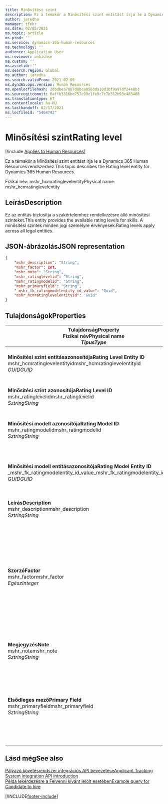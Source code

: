 ```yaml
---
title: Minősítési szint
description: Ez a témakör a Minősítési szint entitást írja le a Dynamics 365 Human Resources rendszerhez.
author: jaredha
manager: tfehr
ms.date: 02/05/2021
ms.topic: article
ms.prod: ''
ms.service: dynamics-365-human-resources
ms.technology: ''
audience: Application User
ms.reviewer: anbichse
ms.custom: ''
ms.assetid: ''
ms.search.region: Global
ms.author: jaredha
ms.search.validFrom: 2021-02-05
ms.dyn365.ops.version: Human Resources
ms.openlocfilehash: 2dbdbea7087d8bca8563da10d1bf9a97df24e8b3
ms.sourcegitcommit: 6affb3316be757c99e1fe9c7c7b312b93c483408
ms.translationtype: HT
ms.contentlocale: hu-HU
ms.lasthandoff: 02/17/2021
ms.locfileid: "5464742"
---
```

# <a name="rating-level"></a><span data-ttu-id="8f5e9-103">Minősítési szint</span><span class="sxs-lookup"><span data-stu-id="8f5e9-103">Rating level</span></span>

[!include [Applies to Human Resources](../includes/applies-to-hr.md)]

<span data-ttu-id="8f5e9-104">Ez a témakör a Minősítési szint entitást írja le a Dynamics 365 Human Resources rendszerhez.</span><span class="sxs-lookup"><span data-stu-id="8f5e9-104">This topic describes the Rating level entity for Dynamics 365 Human Resources.</span></span>

<span data-ttu-id="8f5e9-105">Fizikai név: mshr_hcmratinglevelentity</span><span class="sxs-lookup"><span data-stu-id="8f5e9-105">Physical name: mshr_hcmratinglevelentity</span></span>

## <a name="description"></a><span data-ttu-id="8f5e9-106">Leírás</span><span class="sxs-lookup"><span data-stu-id="8f5e9-106">Description</span></span>

<span data-ttu-id="8f5e9-107">Ez az entitás biztosítja a szakértelemhez rendelkezésre álló minősítési szinteket.</span><span class="sxs-lookup"><span data-stu-id="8f5e9-107">This entity provides the available rating levels for skills.</span></span> <span data-ttu-id="8f5e9-108">A minősítési szintek minden jogi személyre érvényesek.</span><span class="sxs-lookup"><span data-stu-id="8f5e9-108">Rating levels apply across all legal entities.</span></span>

## <a name="json-representation"></a><span data-ttu-id="8f5e9-109">JSON-ábrázolás</span><span class="sxs-lookup"><span data-stu-id="8f5e9-109">JSON representation</span></span>

```json
{
    "mshr_description": "String",
    "mshr_factor": Int,
    "mshr_note": "String",
    "mshr_ratinglevelid": "String",
    "mshr_ratingmodelid": "String",
    "mshr_primaryfield": "String",
    "_mshr_fk_ratingmodelentity_id_value": "Guid",
    "mshr_hcmratinglevelentityid": "Guid"
}
```

## <a name="properties"></a><span data-ttu-id="8f5e9-110">Tulajdonságok</span><span class="sxs-lookup"><span data-stu-id="8f5e9-110">Properties</span></span>

| <span data-ttu-id="8f5e9-111">Tulajdonság</span><span class="sxs-lookup"><span data-stu-id="8f5e9-111">Property</span></span><br><span data-ttu-id="8f5e9-112">**Fizikai név**</span><span class="sxs-lookup"><span data-stu-id="8f5e9-112">**Physical name**</span></span><br><span data-ttu-id="8f5e9-113">**_Típus_**</span><span class="sxs-lookup"><span data-stu-id="8f5e9-113">**_Type_**</span></span> | <span data-ttu-id="8f5e9-114">Használat</span><span class="sxs-lookup"><span data-stu-id="8f5e9-114">Use</span></span> | <span data-ttu-id="8f5e9-115">Leírás</span><span class="sxs-lookup"><span data-stu-id="8f5e9-115">Description</span></span> |
| --- | --- | --- |
| <span data-ttu-id="8f5e9-116">**Minősítési szint entitásazonosítója**</span><span class="sxs-lookup"><span data-stu-id="8f5e9-116">**Rating Level Entity ID**</span></span><br><span data-ttu-id="8f5e9-117">mshr_hcmratinglevelentityid</span><span class="sxs-lookup"><span data-stu-id="8f5e9-117">mshr_hcmratinglevelentityid</span></span><br><span data-ttu-id="8f5e9-118">*GUID*</span><span class="sxs-lookup"><span data-stu-id="8f5e9-118">*GUID*</span></span> | <span data-ttu-id="8f5e9-119">Írásvédett</span><span class="sxs-lookup"><span data-stu-id="8f5e9-119">Read-only</span></span><br><span data-ttu-id="8f5e9-120">Szükséges</span><span class="sxs-lookup"><span data-stu-id="8f5e9-120">Required</span></span><br><span data-ttu-id="8f5e9-121">Rendszer által előállított</span><span class="sxs-lookup"><span data-stu-id="8f5e9-121">System-generated</span></span> | <span data-ttu-id="8f5e9-122">A szint rendszer által generált egyedi azonosítója.</span><span class="sxs-lookup"><span data-stu-id="8f5e9-122">The system-generated unique identifier for the level.</span></span> |
| <span data-ttu-id="8f5e9-123">**Minősítési szint azonosítója**</span><span class="sxs-lookup"><span data-stu-id="8f5e9-123">**Rating Level ID**</span></span><br><span data-ttu-id="8f5e9-124">mshr_ratinglevelid</span><span class="sxs-lookup"><span data-stu-id="8f5e9-124">mshr_ratinglevelid</span></span><br><span data-ttu-id="8f5e9-125">*Sztring*</span><span class="sxs-lookup"><span data-stu-id="8f5e9-125">*String*</span></span> | <span data-ttu-id="8f5e9-126">Olvasás/írás</span><span class="sxs-lookup"><span data-stu-id="8f5e9-126">Read/write</span></span><br><span data-ttu-id="8f5e9-127">Szükséges</span><span class="sxs-lookup"><span data-stu-id="8f5e9-127">Required</span></span> | <span data-ttu-id="8f5e9-128">A szint egyedi, felhasználó által olvasható azonosítója.</span><span class="sxs-lookup"><span data-stu-id="8f5e9-128">User-readable unique identifier for the level.</span></span> |
| <span data-ttu-id="8f5e9-129">**Minősítési modell azonosítója**</span><span class="sxs-lookup"><span data-stu-id="8f5e9-129">**Rating Model ID**</span></span><br><span data-ttu-id="8f5e9-130">mshr_ratingmodelid</span><span class="sxs-lookup"><span data-stu-id="8f5e9-130">mshr_ratingmodelid</span></span><br><span data-ttu-id="8f5e9-131">*Sztring*</span><span class="sxs-lookup"><span data-stu-id="8f5e9-131">*String*</span></span> | <span data-ttu-id="8f5e9-132">Olvasás/írás</span><span class="sxs-lookup"><span data-stu-id="8f5e9-132">Read/write</span></span><br><span data-ttu-id="8f5e9-133">Szükséges</span><span class="sxs-lookup"><span data-stu-id="8f5e9-133">Required</span></span> | <span data-ttu-id="8f5e9-134">Az a minősítési modell, amelyhez a minősítési szint tartozik.</span><span class="sxs-lookup"><span data-stu-id="8f5e9-134">The rating model to which the rating level belongs.</span></span> |
| <span data-ttu-id="8f5e9-135">**Minősítési modell entitásazonosítója**</span><span class="sxs-lookup"><span data-stu-id="8f5e9-135">**Rating Model Entity ID**</span></span><br><span data-ttu-id="8f5e9-136">_mshr_fk_ratingmodelentity_id_value</span><span class="sxs-lookup"><span data-stu-id="8f5e9-136">_mshr_fk_ratingmodelentity_id_value</span></span><br><span data-ttu-id="8f5e9-137">*GUID*</span><span class="sxs-lookup"><span data-stu-id="8f5e9-137">*GUID*</span></span> | <span data-ttu-id="8f5e9-138">Írásvédett</span><span class="sxs-lookup"><span data-stu-id="8f5e9-138">Read-only</span></span><br><span data-ttu-id="8f5e9-139">Szükséges</span><span class="sxs-lookup"><span data-stu-id="8f5e9-139">Required</span></span><br><span data-ttu-id="8f5e9-140">Idegen kulcs: mshr_hcmratingmodelentityid / mshr_hcmratingmodelentity</span><span class="sxs-lookup"><span data-stu-id="8f5e9-140">Foreign key: mshr_hcmratingmodelentityid of mshr_hcmratingmodelentity</span></span> | <span data-ttu-id="8f5e9-141">Annak a minősítési modellnek a rendszer által generált azonosítója, amelyhez a minősítési szint tartozik.</span><span class="sxs-lookup"><span data-stu-id="8f5e9-141">The system-generated identifier for the rating model to which the rating level belongs.</span></span> |
| <span data-ttu-id="8f5e9-142">**Leírás**</span><span class="sxs-lookup"><span data-stu-id="8f5e9-142">**Description**</span></span><br><span data-ttu-id="8f5e9-143">mshr_description</span><span class="sxs-lookup"><span data-stu-id="8f5e9-143">mshr_description</span></span><br><span data-ttu-id="8f5e9-144">*Sztring*</span><span class="sxs-lookup"><span data-stu-id="8f5e9-144">*String*</span></span> | <span data-ttu-id="8f5e9-145">Olvasás/írás</span><span class="sxs-lookup"><span data-stu-id="8f5e9-145">Read/write</span></span><br><span data-ttu-id="8f5e9-146">Szükséges</span><span class="sxs-lookup"><span data-stu-id="8f5e9-146">Required</span></span> | <span data-ttu-id="8f5e9-147">A minősítési szint leírása.</span><span class="sxs-lookup"><span data-stu-id="8f5e9-147">The description of the rating level.</span></span> |
| <span data-ttu-id="8f5e9-148">**Szorzó**</span><span class="sxs-lookup"><span data-stu-id="8f5e9-148">**Factor**</span></span><br><span data-ttu-id="8f5e9-149">mshr_factor</span><span class="sxs-lookup"><span data-stu-id="8f5e9-149">mshr_factor</span></span><br><span data-ttu-id="8f5e9-150">*Egész*</span><span class="sxs-lookup"><span data-stu-id="8f5e9-150">*Integer*</span></span> | <span data-ttu-id="8f5e9-151">Olvasás/írás</span><span class="sxs-lookup"><span data-stu-id="8f5e9-151">Read/write</span></span><br><span data-ttu-id="8f5e9-152">Szükséges</span><span class="sxs-lookup"><span data-stu-id="8f5e9-152">Required</span></span> | <span data-ttu-id="8f5e9-153">A minősítési szint tényezője.</span><span class="sxs-lookup"><span data-stu-id="8f5e9-153">The factor for the rating level.</span></span> <span data-ttu-id="8f5e9-154">Amikor egyes elemeket különböző minősítési szintszámokkal vet össze, ezen tényező alapján normalizálhatja a pontszámokat.</span><span class="sxs-lookup"><span data-stu-id="8f5e9-154">When you compare items with a different number of rating levels, the factor is used to normalize the scores.</span></span> <span data-ttu-id="8f5e9-155">Az értéknek 0 és 9 közötti egész számnak kell lennie.</span><span class="sxs-lookup"><span data-stu-id="8f5e9-155">The value must be an integer between 0 and 9.</span></span> |
| <span data-ttu-id="8f5e9-156">**Megjegyzés**</span><span class="sxs-lookup"><span data-stu-id="8f5e9-156">**Note**</span></span><br><span data-ttu-id="8f5e9-157">mshr_note</span><span class="sxs-lookup"><span data-stu-id="8f5e9-157">mshr_note</span></span><br><span data-ttu-id="8f5e9-158">*Sztring*</span><span class="sxs-lookup"><span data-stu-id="8f5e9-158">*String*</span></span> | <span data-ttu-id="8f5e9-159">Olvasás/írás</span><span class="sxs-lookup"><span data-stu-id="8f5e9-159">Read/write</span></span><br><span data-ttu-id="8f5e9-160">Választható</span><span class="sxs-lookup"><span data-stu-id="8f5e9-160">Optional</span></span> | <span data-ttu-id="8f5e9-161">A minősítési szinthez kapcsolódó megjegyzések.</span><span class="sxs-lookup"><span data-stu-id="8f5e9-161">Any notes associated with the rating level.</span></span> |
| <span data-ttu-id="8f5e9-162">**Elsődleges mező**</span><span class="sxs-lookup"><span data-stu-id="8f5e9-162">**Primary Field**</span></span><br><span data-ttu-id="8f5e9-163">mshr_primaryfield</span><span class="sxs-lookup"><span data-stu-id="8f5e9-163">mshr_primaryfield</span></span><br><span data-ttu-id="8f5e9-164">*Sztring*</span><span class="sxs-lookup"><span data-stu-id="8f5e9-164">*String*</span></span> | <span data-ttu-id="8f5e9-165">Írásvédett</span><span class="sxs-lookup"><span data-stu-id="8f5e9-165">Read-only</span></span><br><span data-ttu-id="8f5e9-166">Szükséges</span><span class="sxs-lookup"><span data-stu-id="8f5e9-166">Required</span></span> | <span data-ttu-id="8f5e9-167">Az entitásrekord azonosítójaként használandó mező.</span><span class="sxs-lookup"><span data-stu-id="8f5e9-167">Field to be used as an identifier of the entity record.</span></span> <span data-ttu-id="8f5e9-168">A minősítési szint azonosítójának és az értékelési modell azonosítójának kombinációja.</span><span class="sxs-lookup"><span data-stu-id="8f5e9-168">Combination of rating level ID and rating model ID.</span></span> |

## <a name="see-also"></a><span data-ttu-id="8f5e9-169">Lásd még</span><span class="sxs-lookup"><span data-stu-id="8f5e9-169">See also</span></span>

[<span data-ttu-id="8f5e9-170">Pályázó követésrendszer integrációs API bevezetése</span><span class="sxs-lookup"><span data-stu-id="8f5e9-170">Applicant Tracking System integration API introduction</span></span>](hr-admin-integration-ats-api-introduction.md)<br>
[<span data-ttu-id="8f5e9-171">Példa lekérdezésre a Felvenni kívánt jelölt esetében</span><span class="sxs-lookup"><span data-stu-id="8f5e9-171">Example query for Candidate to hire</span></span>](hr-admin-integration-ats-api-candidate-to-hire-example-query.md)



[!INCLUDE[footer-include](../includes/footer-banner.md)]